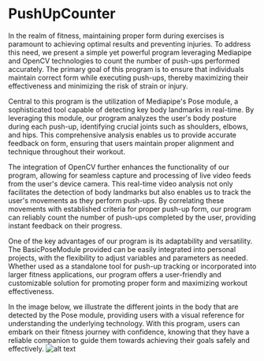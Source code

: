 # PushUpCounter
In the realm of fitness, maintaining proper form during exercises is paramount to achieving optimal results and preventing injuries. To address this need, we present a simple yet powerful program leveraging Mediapipe and OpenCV technologies to count the number of push-ups performed accurately. The primary goal of this program is to ensure that individuals maintain correct form while executing push-ups, thereby maximizing their effectiveness and minimizing the risk of strain or injury.


Central to this program is the utilization of Mediapipe's Pose module, a sophisticated tool capable of detecting key body landmarks in real-time. By leveraging this module, our program analyzes the user's body posture during each push-up, identifying crucial joints such as shoulders, elbows, and hips. This comprehensive analysis enables us to provide accurate feedback on form, ensuring that users maintain proper alignment and technique throughout their workout.


The integration of OpenCV further enhances the functionality of our program, allowing for seamless capture and processing of live video feeds from the user's device camera. This real-time video analysis not only facilitates the detection of body landmarks but also enables us to track the user's movements as they perform push-ups. By correlating these movements with established criteria for proper push-up form, our program can reliably count the number of push-ups completed by the user, providing instant feedback on their progress.


One of the key advantages of our program is its adaptability and versatility. The BasicPoseModule provided can be easily integrated into personal projects, with the flexibility to adjust variables and parameters as needed. Whether used as a standalone tool for push-up tracking or incorporated into larger fitness applications, our program offers a user-friendly and customizable solution for promoting proper form and maximizing workout effectiveness.


In the image below, we illustrate the different joints in the body that are detected by the Pose module, providing users with a visual reference for understanding the underlying technology. With this program, users can embark on their fitness journey with confidence, knowing that they have a reliable companion to guide them towards achieving their goals safely and effectively.
![alt text](https://google.github.io/mediapipe/images/mobile/pose_tracking_full_body_landmarks.png)
